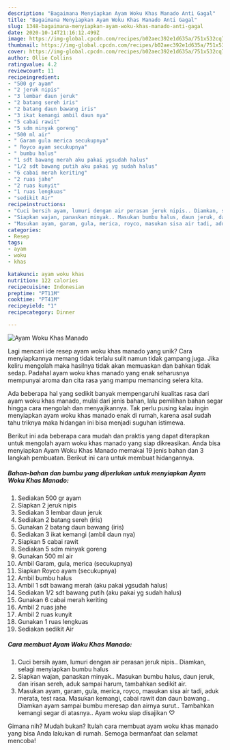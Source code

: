 ```yaml
---
description: "Bagaimana Menyiapkan Ayam Woku Khas Manado Anti Gagal"
title: "Bagaimana Menyiapkan Ayam Woku Khas Manado Anti Gagal"
slug: 1348-bagaimana-menyiapkan-ayam-woku-khas-manado-anti-gagal
date: 2020-10-14T21:16:12.499Z
image: https://img-global.cpcdn.com/recipes/b02aec392e1d635a/751x532cq70/ayam-woku-khas-manado-foto-resep-utama.jpg
thumbnail: https://img-global.cpcdn.com/recipes/b02aec392e1d635a/751x532cq70/ayam-woku-khas-manado-foto-resep-utama.jpg
cover: https://img-global.cpcdn.com/recipes/b02aec392e1d635a/751x532cq70/ayam-woku-khas-manado-foto-resep-utama.jpg
author: Ollie Collins
ratingvalue: 4.2
reviewcount: 11
recipeingredient:
- "500 gr ayam"
- "2 jeruk nipis"
- "3 lembar daun jeruk"
- "2 batang sereh iris"
- "2 batang daun bawang iris"
- "3 ikat kemangi ambil daun nya"
- "5 cabai rawit"
- "5 sdm minyak goreng"
- "500 ml air"
- " Garam gula merica secukupnya"
- " Royco ayam secukupnya"
- " bumbu halus"
- "1 sdt bawang merah aku pakai ygsudah halus"
- "1/2 sdt bawang putih aku pakai yg sudah halus"
- "6 cabai merah keriting"
- "2 ruas jahe"
- "2 ruas kunyit"
- "1 ruas lengkuas"
- "sedikit Air"
recipeinstructions:
- "Cuci bersih ayam, lumuri dengan air perasan jeruk nipis.. Diamkan, selagi menyiapkan bumbu halus"
- "Siapkan wajan, panaskan minyak.. Masukan bumbu halus, daun jeruk, dan irisan sereh, aduk sampai harum, tambahkan sedikit air."
- "Masukan ayam, garam, gula, merica, royco, masukan sisa air tadi, aduk merata, test rasa. Masukan kemangi, cabai rawit dan daun bawang.. Diamkan ayam sampai bumbu meresap dan airnya surut.. Tambahkan kemangi segar di atasnya.. Ayam woku siap disajikan ♡"
categories:
- Resep
tags:
- ayam
- woku
- khas

katakunci: ayam woku khas 
nutrition: 122 calories
recipecuisine: Indonesian
preptime: "PT11M"
cooktime: "PT41M"
recipeyield: "1"
recipecategory: Dinner

---
```



![Ayam Woku Khas Manado](https://img-global.cpcdn.com/recipes/b02aec392e1d635a/751x532cq70/ayam-woku-khas-manado-foto-resep-utama.jpg)

Lagi mencari ide resep ayam woku khas manado yang unik? Cara menyiapkannya memang tidak terlalu sulit namun tidak gampang juga. Jika keliru mengolah maka hasilnya tidak akan memuaskan dan bahkan tidak sedap. Padahal ayam woku khas manado yang enak seharusnya mempunyai aroma dan cita rasa yang mampu memancing selera kita.



Ada beberapa hal yang sedikit banyak mempengaruhi kualitas rasa dari ayam woku khas manado, mulai dari jenis bahan, lalu pemilihan bahan segar hingga cara mengolah dan menyajikannya. Tak perlu pusing kalau ingin menyiapkan ayam woku khas manado enak di rumah, karena asal sudah tahu triknya maka hidangan ini bisa menjadi suguhan istimewa.


Berikut ini ada beberapa cara mudah dan praktis yang dapat diterapkan untuk mengolah ayam woku khas manado yang siap dikreasikan. Anda bisa menyiapkan Ayam Woku Khas Manado memakai 19 jenis bahan dan 3 langkah pembuatan. Berikut ini cara untuk membuat hidangannya.

<!--inarticleads1-->

##### Bahan-bahan dan bumbu yang diperlukan untuk menyiapkan Ayam Woku Khas Manado:

1. Sediakan 500 gr ayam
1. Siapkan 2 jeruk nipis
1. Sediakan 3 lembar daun jeruk
1. Sediakan 2 batang sereh (iris)
1. Gunakan 2 batang daun bawang (iris)
1. Sediakan 3 ikat kemangi (ambil daun nya)
1. Siapkan 5 cabai rawit
1. Sediakan 5 sdm minyak goreng
1. Gunakan 500 ml air
1. Ambil  Garam, gula, merica (secukupnya)
1. Siapkan  Royco ayam (secukupnya)
1. Ambil  bumbu halus
1. Ambil 1 sdt bawang merah (aku pakai ygsudah halus)
1. Sediakan 1/2 sdt bawang putih (aku pakai yg sudah halus)
1. Gunakan 6 cabai merah keriting
1. Ambil 2 ruas jahe
1. Ambil 2 ruas kunyit
1. Gunakan 1 ruas lengkuas
1. Sediakan sedikit Air




<!--inarticleads2-->

##### Cara membuat Ayam Woku Khas Manado:

1. Cuci bersih ayam, lumuri dengan air perasan jeruk nipis.. Diamkan, selagi menyiapkan bumbu halus
1. Siapkan wajan, panaskan minyak.. Masukan bumbu halus, daun jeruk, dan irisan sereh, aduk sampai harum, tambahkan sedikit air.
1. Masukan ayam, garam, gula, merica, royco, masukan sisa air tadi, aduk merata, test rasa. Masukan kemangi, cabai rawit dan daun bawang.. Diamkan ayam sampai bumbu meresap dan airnya surut.. Tambahkan kemangi segar di atasnya.. Ayam woku siap disajikan ♡




Gimana nih? Mudah bukan? Itulah cara membuat ayam woku khas manado yang bisa Anda lakukan di rumah. Semoga bermanfaat dan selamat mencoba!
